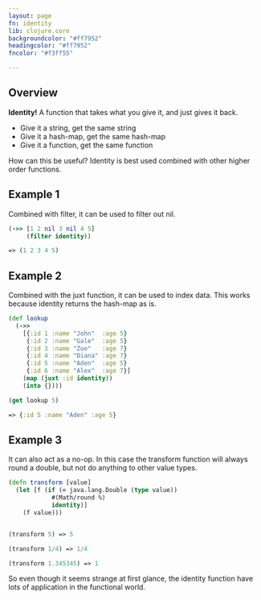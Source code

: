 ```yaml
---
layout: page
fn: identity
lib: clojure.core
backgroundcolor: "#ff7952"
headingcolor: "#ff7952"
fncolor: "#f3ff55"

---
```


## Overview

**Identity!** A function that takes what you give it, and just gives it back.

* Give it a string, get the same string
* Give it a hash-map, get the same hash-map
* Give it a function, get the same function

How can this be useful? Identity is best used combined with other higher order functions.

## Example 1

Combined with filter, it can be used to filter out nil.

```clojure
(->> [1 2 nil 3 nil 4 5]
     (filter identity))

=> (1 2 3 4 5)
```

## Example 2

Combined with the juxt function, it can be used to index data. This works because identity returns the hash-map as is.

```clojure
(def lookup
  (->>
    [{:id 1 :name "John"  :age 5}
     {:id 2 :name "Gale"  :age 5}
     {:id 3 :name "Zoe"   :age 7}
     {:id 4 :name "Diana" :age 7}
     {:id 5 :name "Aden"  :age 5}
     {:id 6 :name "Alex"  :age 7}]
    (map (juxt :id identity))
    (into {})))

(get lookup 5)

=> {:id 5 :name "Aden" :age 5}
```


## Example 3

It can also act as a no-op. In this case the transform function will always round a double, but not do anything to other value types.

```clojure
(defn transform [value]
  (let [f (if (= java.lang.Double (type value))
            #(Math/round %)
            identity)]
    (f value)))


(transform 5) => 5

(transform 1/4) => 1/4

(transform 1.345345) => 1
```

So even though it seems strange at first glance, the identity function have lots of application in the functional world.
